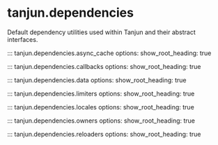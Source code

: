 # tanjun.dependencies

Default dependency utilities used within Tanjun and their abstract interfaces.

::: tanjun.dependencies.async_cache
    options:
        show_root_heading: true

::: tanjun.dependencies.callbacks
    options:
        show_root_heading: true

::: tanjun.dependencies.data
    options:
        show_root_heading: true

::: tanjun.dependencies.limiters
    options:
        show_root_heading: true

::: tanjun.dependencies.locales
    options:
        show_root_heading: true

::: tanjun.dependencies.owners
    options:
        show_root_heading: true

::: tanjun.dependencies.reloaders
    options:
        show_root_heading: true
